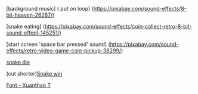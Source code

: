 [background music] ( put on loop)
(https://pixabay.com/sound-effects/8-bit-heaven-26287/) 

[snake eating]
(https://pixabay.com/sound-effects/coin-collect-retro-8-bit-sound-effect-145251/)

[start screen 'space bar pressed' sound]
(https://pixabay.com/sound-effects/retro-video-game-coin-pickup-38299/)

[snake die](https://pixabay.com/sound-effects/playerhit-43108/)


(cut shorter)[Snake win](https://pixabay.com/sound-effects/success-68578/)

[Font - Xuanthao T](https://github.com/LemScoot/Group-Project-for-Programming-2023/blob/main/Snake%20Clone/In%20game%20Audio/daydream_3.zip)
